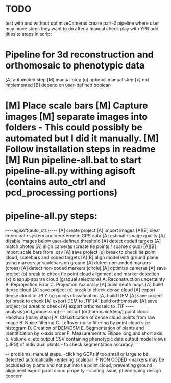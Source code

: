 TODO
====
test with and without optimizeCameras
create part-2 pipeline where user may move steps they want to do after a manual check
play with YPR
add titles to steps in script

Pipeline for 3d reconstruction and orthomosaic to phenotypic data
=====
[A] automated step
[M] manual step
(o) optional manual step
{x} not implemented
[B] depend on user-defined boolean

[M] Place scale bars
[M] Capture images
[M] separate images into folders - This could possibly be automated but I did it manually.
[M] Follow installation steps in readme
[M] Run pipeline-all.bat to start pipeline-all.py withing agisoft (contains auto_ctrl and pcd_processing portions)
====
pipeline-all.py steps:
====
----agisoft(auto_ctrl)----
[A] create project
[A] import images
[A][B] clear coordinate system and dereference GPS data
[A] estimate image quality
[A] disable images below user-defined threshold
[A] detect coded targets
[A] match photos
[A] align cameras (create tie points / sparse cloud)
[A][B] import scale bars from .csv 
[A] save project
(o) break to check tie point cloud, scalebars and coded targets
[A][B] align model with ground plane using markers or scalebars on ground
[A] detect non-coded markers (cross)
[A] detect non-coded markers (circle)
[A] optimize cameras
[A] save project
(o) break to check tie point cloud alignment and marker detection
{x} cleanup sparse cloud (gradual selections)
	A. Reconstruction uncertainty
	B. Reprojection Error
	C. Projection Accuracy
[A] build depth maps
[A] build dense cloud
[A] save project
(o) break to check dense cloud
[A] export dense cloud to .PLY
{x} points classification
[A] build DEM
[A] save project
(o) break to check
[A] export DEM to .TIF
[A] build orthomosaic
[A] save project
(o) break to check
[A] export orthomosaic to .TIF 
----analysis(pcd_processing)---
import (orthomosaic/dem/) point cloud
Haozhou [many steps]
	A. Classification of dense cloud points from raw image
	B. Noise filtering
	C. Leftover noise filtering by point cloud size histogram
	D. Creation of DEM/DSM
	E. Segmentation of plants and Identification by x-axis order
	F. Measurement
		a. Ellipse long and short axis
		b. Volume 
		c. etc
output CSV containing phenotypic data
output model views (.JPG) of individual plants - to check segmentation	 accuracy

--
problems, manual steps. 
-clicking GCPs if too small or large to be detected automatically
-entering scalebar IF NON CODED
-markers may be occluded by plants and not put into tie point cloud, preventing ground alignment
export point cloud properly - scaling issue, phenotyping design concern